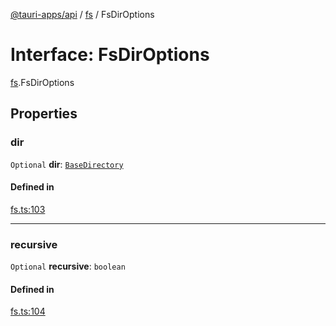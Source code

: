 [@tauri-apps/api](../README.md) / [fs](../modules/fs.md) / FsDirOptions

# Interface: FsDirOptions

[fs](../modules/fs.md).FsDirOptions

## Properties

### dir

 `Optional` **dir**: [`BaseDirectory`](../enums/fs.BaseDirectory.md)

#### Defined in

[fs.ts:103](https://github.com/tauri-apps/tauri/blob/679abc6/tooling/api/src/fs.ts#L103)

___

### recursive

 `Optional` **recursive**: `boolean`

#### Defined in

[fs.ts:104](https://github.com/tauri-apps/tauri/blob/679abc6/tooling/api/src/fs.ts#L104)
